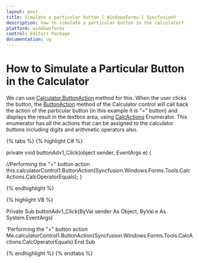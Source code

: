 ```yaml
---
layout: post
title: Simulate a particular button | WindowsForms | Syncfusion®
description: how to simulate a particular button in the calculator?
platform: windowsforms
control: Editors Package
documentation: ug
---
```


# How to Simulate a Particular Button in the Calculator

We can use [Calculator.ButtonAction](https://help.syncfusion.com/cr/windowsforms/Syncfusion.Windows.Forms.Tools.CalculatorControl.html#Syncfusion_Windows_Forms_Tools_CalculatorControl_ButtonAction_Syncfusion_Windows_Forms_Tools_CalcActions_) method for this. When the user clicks the button, the [ButtonAction](https://help.syncfusion.com/cr/windowsforms/Syncfusion.Windows.Forms.Tools.CalculatorControl.html#Syncfusion_Windows_Forms_Tools_CalculatorControl_ButtonAction_Syncfusion_Windows_Forms_Tools_CalcActions_) method of the Calculator control will call back the action of the particular button (in this example it is "=" button) and displays the result in the textbox area, using [CalcActions](https://help.syncfusion.com/cr/windowsforms/Syncfusion.Windows.Forms.Tools.CalcActions.html) Enumerator. This enumerator has all the actions that can be assigned to the calculator buttons including digits and arithmetic operators also.

{% tabs %}
{% highlight C# %}

private void buttonAdv1_Click(object sender, EventArgs e)
{

//Performing the "=" button action
this.calculatorControl1.ButtonAction(Syncfusion.Windows.Forms.Tools.CalcActions.CalcOperatorEquals);
}

{% endhighlight %}

{% highlight VB %}

Private Sub buttonAdv1_Click(ByVal sender As Object, ByVal e As System.EventArgs) 

'Performing the "=" button action
Me.calculatorControl1.ButtonAction(Syncfusion.Windows.Forms.Tools.CalcActions.CalcOperatorEquals) 
End Sub

{% endhighlight %}
{% endtabs %}
